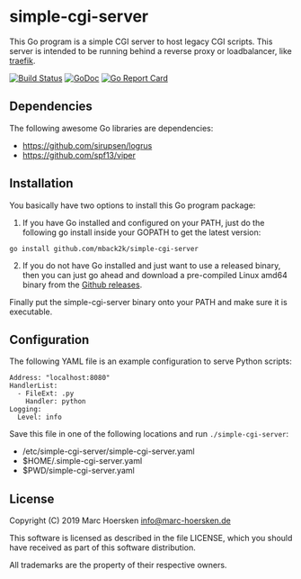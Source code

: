simple-cgi-server
=================
This Go program is a simple CGI server to host legacy CGI scripts.
This server is intended to be running behind a reverse proxy or
loadbalancer, like [traefik](https://traefik.io/).

[![Build Status](https://travis-ci.org/mback2k/simple-cgi-server.svg?branch=master)](https://travis-ci.org/mback2k/simple-cgi-server)
[![GoDoc](https://godoc.org/github.com/mback2k/simple-cgi-server?status.svg)](https://godoc.org/github.com/mback2k/simple-cgi-server)
[![Go Report Card](https://goreportcard.com/badge/github.com/mback2k/simple-cgi-server)](https://goreportcard.com/report/github.com/mback2k/simple-cgi-server)

Dependencies
------------
The following awesome Go libraries are dependencies:

- https://github.com/sirupsen/logrus
- https://github.com/spf13/viper

Installation
------------
You basically have two options to install this Go program package:

1. If you have Go installed and configured on your PATH, just do the following go install inside your GOPATH to get the latest version:

```
go install github.com/mback2k/simple-cgi-server
```

2. If you do not have Go installed and just want to use a released binary,
then you can just go ahead and download a pre-compiled Linux amd64 binary from the [Github releases](https://github.com/mback2k/simple-cgi-server/releases).

Finally put the simple-cgi-server binary onto your PATH and make sure it is executable.

Configuration
-------------
The following YAML file is an example configuration to serve Python scripts:

```
Address: "localhost:8080"
HandlerList:
  - FileExt: .py
    Handler: python
Logging:
  Level: info
```

Save this file in one of the following locations and run `./simple-cgi-server`:

- /etc/simple-cgi-server/simple-cgi-server.yaml
- $HOME/.simple-cgi-server.yaml
- $PWD/simple-cgi-server.yaml

License
-------
Copyright (C) 2019  Marc Hoersken <info@marc-hoersken.de>

This software is licensed as described in the file LICENSE, which
you should have received as part of this software distribution.

All trademarks are the property of their respective owners.
